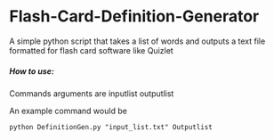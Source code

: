 # Flash-Card-Definition-Generator
A simple python script that takes a list of words and outputs a text file formatted for flash card software like Quizlet

##### How to use:
Commands arguments are inputlist outputlist

An example command would be
```
python DefinitionGen.py "input_list.txt" Outputlist
```
